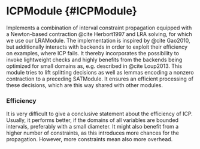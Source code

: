 # ICPModule {#ICPModule}

Implements a combination of interval constraint propagation equipped with a Newton-based contraction @cite Herbort1997 and LRA solving, for which we use our LRAModule. The implementation is inspired by @cite Gao2010, but additionally interacts with backends in order to exploit their efficiency on examples, where ICP fails. It thereby incorporates the possibility to invoke lightweight checks and highly benefits from the backends being optimized for small domains as, e.g. described in @cite Loup2013. This module tries to lift splitting decisions as well as lemmas encoding a nonzero contraction to a preceding SATModule. It ensures an efficient processing of these decisions, which are this way shared with other modules.

### Efficiency
It is very difficult to give a conclusive statement about the efficiency of ICP. Usually, it performs better, if the domains of all variables are bounded intervals, preferably with a small diameter. It might also benefit from a higher number of constraints, as this introduces more chances for the propagation. However, more constraints mean also more overhead.